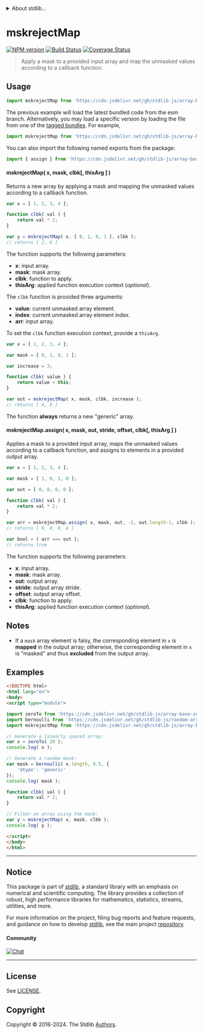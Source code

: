 <!--

@license Apache-2.0

Copyright (c) 2024 The Stdlib Authors.

Licensed under the Apache License, Version 2.0 (the "License");
you may not use this file except in compliance with the License.
You may obtain a copy of the License at

   http://www.apache.org/licenses/LICENSE-2.0

Unless required by applicable law or agreed to in writing, software
distributed under the License is distributed on an "AS IS" BASIS,
WITHOUT WARRANTIES OR CONDITIONS OF ANY KIND, either express or implied.
See the License for the specific language governing permissions and
limitations under the License.

-->


<details>
  <summary>
    About stdlib...
  </summary>
  <p>We believe in a future in which the web is a preferred environment for numerical computation. To help realize this future, we've built stdlib. stdlib is a standard library, with an emphasis on numerical and scientific computation, written in JavaScript (and C) for execution in browsers and in Node.js.</p>
  <p>The library is fully decomposable, being architected in such a way that you can swap out and mix and match APIs and functionality to cater to your exact preferences and use cases.</p>
  <p>When you use stdlib, you can be absolutely certain that you are using the most thorough, rigorous, well-written, studied, documented, tested, measured, and high-quality code out there.</p>
  <p>To join us in bringing numerical computing to the web, get started by checking us out on <a href="https://github.com/stdlib-js/stdlib">GitHub</a>, and please consider <a href="https://opencollective.com/stdlib">financially supporting stdlib</a>. We greatly appreciate your continued support!</p>
</details>

# mskrejectMap

[![NPM version][npm-image]][npm-url] [![Build Status][test-image]][test-url] [![Coverage Status][coverage-image]][coverage-url] <!-- [![dependencies][dependencies-image]][dependencies-url] -->

> Apply a mask to a provided input array and map the unmasked values according to a callback function.



<section class="usage">

## Usage

```javascript
import mskrejectMap from 'https://cdn.jsdelivr.net/gh/stdlib-js/array-base-mskreject-map@esm/index.mjs';
```
The previous example will load the latest bundled code from the esm branch. Alternatively, you may load a specific version by loading the file from one of the [tagged bundles](https://github.com/stdlib-js/array-base-mskreject-map/tags). For example,

```javascript
import mskrejectMap from 'https://cdn.jsdelivr.net/gh/stdlib-js/array-base-mskreject-map@v0.0.2-esm/index.mjs';
```

You can also import the following named exports from the package:

```javascript
import { assign } from 'https://cdn.jsdelivr.net/gh/stdlib-js/array-base-mskreject-map@esm/index.mjs';
```

#### mskrejectMap( x, mask, clbk\[, thisArg ] )

Returns a new array by applying a mask and mapping the unmasked values according to a callback function.

```javascript
var x = [ 1, 2, 3, 4 ];

function clbk( val ) {
    return val * 2;
}

var y = mskrejectMap( x, [ 0, 1, 0, 1 ], clbk );
// returns [ 2, 6 ]
```

The function supports the following parameters:

-   **x**: input array.
-   **mask**: mask array.
-   **clbk**: function to apply.
-   **thisArg**: applied function execution context (_optional_).

The `clbk` function is provided three arguments:

-   **value**: current unmasked array element.
-   **index**: current unmasked array element index.
-   **arr**: input array.

To set the `clbk` function execution context, provide a `thisArg`.

```javascript
var x = [ 1, 2, 3, 4 ];

var mask = [ 0, 1, 0, 1 ];

var increase = 3;

function clbk( value ) {
    return value + this;
}

var out = mskrejectMap( x, mask, clbk, increase );
// returns [ 4, 6 ]
```

The function **always** returns a new "generic" array.

#### mskrejectMap.assign( x, mask, out, stride, offset, clbk\[, thisArg ] )

Applies a mask to a provided input array, maps the unmasked values according to a callback function, and assigns to elements in a provided output array.

```javascript
var x = [ 1, 2, 3, 4 ];

var mask = [ 1, 0, 1, 0 ];

var out = [ 0, 0, 0, 0 ];

function clbk( val ) {
    return val * 2;
}

var arr = mskrejectMap.assign( x, mask, out, -2, out.length-1, clbk );
// returns [ 0, 8, 0, 4 ]

var bool = ( arr === out );
// returns true
```

The function supports the following parameters:

-   **x**: input array.
-   **mask**: mask array.
-   **out**: output array.
-   **stride**: output array stride.
-   **offset**: output array offset.
-   **clbk**: function to apply.
-   **thisArg**: applied function execution context (_optional_).

</section>

<!-- /.usage -->

<section class="notes">

## Notes

-   If a `mask` array element is falsy, the corresponding element in `x` is **mapped** in the output array; otherwise, the corresponding element in `x` is "masked" and thus **excluded** from the output array.

</section>

<!-- /.notes -->

<section class="examples">

## Examples

<!-- eslint no-undef: "error" -->

```html
<!DOCTYPE html>
<html lang="en">
<body>
<script type="module">

import zeroTo from 'https://cdn.jsdelivr.net/gh/stdlib-js/array-base-zero-to@esm/index.mjs';
import bernoulli from 'https://cdn.jsdelivr.net/gh/stdlib-js/random-array-bernoulli@esm/index.mjs';
import mskrejectMap from 'https://cdn.jsdelivr.net/gh/stdlib-js/array-base-mskreject-map@esm/index.mjs';

// Generate a linearly spaced array:
var x = zeroTo( 20 );
console.log( x );

// Generate a random mask:
var mask = bernoulli( x.length, 0.5, {
    'dtype': 'generic'
});
console.log( mask );

function clbk( val ) {
    return val * 2;
}

// Filter an array using the mask:
var y = mskrejectMap( x, mask, clbk );
console.log( y );

</script>
</body>
</html>
```

</section>

<!-- /.examples -->

<!-- Section for related `stdlib` packages. Do not manually edit this section, as it is automatically populated. -->

<section class="related">

</section>

<!-- /.related -->

<!-- Section for all links. Make sure to keep an empty line after the `section` element and another before the `/section` close. -->


<section class="main-repo" >

* * *

## Notice

This package is part of [stdlib][stdlib], a standard library with an emphasis on numerical and scientific computing. The library provides a collection of robust, high performance libraries for mathematics, statistics, streams, utilities, and more.

For more information on the project, filing bug reports and feature requests, and guidance on how to develop [stdlib][stdlib], see the main project [repository][stdlib].

#### Community

[![Chat][chat-image]][chat-url]

---

## License

See [LICENSE][stdlib-license].


## Copyright

Copyright &copy; 2016-2024. The Stdlib [Authors][stdlib-authors].

</section>

<!-- /.stdlib -->

<!-- Section for all links. Make sure to keep an empty line after the `section` element and another before the `/section` close. -->

<section class="links">

[npm-image]: http://img.shields.io/npm/v/@stdlib/array-base-mskreject-map.svg
[npm-url]: https://npmjs.org/package/@stdlib/array-base-mskreject-map

[test-image]: https://github.com/stdlib-js/array-base-mskreject-map/actions/workflows/test.yml/badge.svg?branch=v0.0.2
[test-url]: https://github.com/stdlib-js/array-base-mskreject-map/actions/workflows/test.yml?query=branch:v0.0.2

[coverage-image]: https://img.shields.io/codecov/c/github/stdlib-js/array-base-mskreject-map/main.svg
[coverage-url]: https://codecov.io/github/stdlib-js/array-base-mskreject-map?branch=main

<!--

[dependencies-image]: https://img.shields.io/david/stdlib-js/array-base-mskreject-map.svg
[dependencies-url]: https://david-dm.org/stdlib-js/array-base-mskreject-map/main

-->

[chat-image]: https://img.shields.io/gitter/room/stdlib-js/stdlib.svg
[chat-url]: https://app.gitter.im/#/room/#stdlib-js_stdlib:gitter.im

[stdlib]: https://github.com/stdlib-js/stdlib

[stdlib-authors]: https://github.com/stdlib-js/stdlib/graphs/contributors

[umd]: https://github.com/umdjs/umd
[es-module]: https://developer.mozilla.org/en-US/docs/Web/JavaScript/Guide/Modules

[deno-url]: https://github.com/stdlib-js/array-base-mskreject-map/tree/deno
[deno-readme]: https://github.com/stdlib-js/array-base-mskreject-map/blob/deno/README.md
[umd-url]: https://github.com/stdlib-js/array-base-mskreject-map/tree/umd
[umd-readme]: https://github.com/stdlib-js/array-base-mskreject-map/blob/umd/README.md
[esm-url]: https://github.com/stdlib-js/array-base-mskreject-map/tree/esm
[esm-readme]: https://github.com/stdlib-js/array-base-mskreject-map/blob/esm/README.md
[branches-url]: https://github.com/stdlib-js/array-base-mskreject-map/blob/main/branches.md

[stdlib-license]: https://raw.githubusercontent.com/stdlib-js/array-base-mskreject-map/main/LICENSE

</section>

<!-- /.links -->
